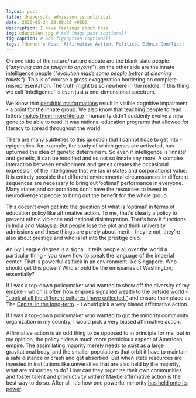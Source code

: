 ```yaml
---
layout: post
title: University admission is political
date: 2020-05-24 08:00:20 +0800
description: I have feelings about this
img: education.jpg # Add image post (optional)
fig-caption: # Add figcaption (optional)
tags: [Hornet's Nest, Affirmative Action, Politics, Ethnic Conflict]
---
```


On one side of the nature/nurture debate are the blank slate people (_“anything can be taught to anyone”_), on the other side are the innate intelligence people (_“evolution made some people better at cleaning toilets”_). This is of course a gross exaggeration bordering on complete misrepresentation. The truth might be somewhere in the middle, if this thing we call 'intelligence' is even just a one-dimensional spectrum.

We know that [dendritic malformations](https://academic.oup.com/cercor/article/10/10/981/608105) result in visible cognitive impairment - a point for the innate group. We also know that teaching people to read letters [makes them more literate](https://en.wikipedia.org/wiki/Scottish_Enlightenment#Education_system) - humanity didn't suddenly evolve a new gene to be able to read. It was national education programs that allowed for literacy to spread throughout the world.

There are many subtleties to this question that I cannot hope to get into - epigenetics, for example, the study of which genes are activated, has upturned the idea of genetic determinism. So even if intelligence is ‘innate’ and genetic, it can be modified and so not so innate any more.  A complex interaction between environment and genes creates the occasional expression of the intelligence that we (as in states and corporations) value. It is entirely possible that different environmental circumstances in different sequences are necessary to bring out ‘optimal’ performance in everyone. Many states and corporations don't have the resources to invest in neurodivergent people to bring out the benefit for the whole group.

This doesn't even get into the question of what is 'optimal' in terms of education policy like affirmative action. To me, that's clearly a policy to prevent ethnic violence and national disintegration. That's how it functions in India and Malaysia. But people lose the plot and think university admissions and these things are purely about merit - they’re not, they’re also about prestige and who is let into the prestige club.

An Ivy League degree is a signal. It tells people all over the world a particular thing - you know how to speak the language of the imperial center. That is powerful as fuck in an environment like Singapore. Who should get this power? Who should be the emissaries of Washington, essentially?

If I was a top-down policymaker who wanted to show off the diversity of my empire - which is often how empires signalled wealth to the outside world - ["Look at all the different cultures I have collected."](https://www.britishmuseum.org/) and ensure their place as The [Capital in the long-term](https://metropole.at/yugoslavian-community-vienna/). - I would pick a very biased affirmative action.

If I was a top-down policymaker who wanted to gut the minority community organization in my country, I would pick a very biased affirmative action.

Affirmative action is an odd thing to be opposed to in principle for me, but in my opinion, the policy hides a much more pernicious aspect of American empire. The assimilating majority merely needs to _exist_ as a large gravitational body, and the smaller populations that orbit it have to maintain a safe distance or crash and get absorbed. But when state resources are invested in institutions like universities that are also held by the majority, what are minorities to do? How can they organize their own communities and foster talent and productivity within? Maybe affirmative action is the best way to do so. After all, it's how one powerful minority [has held onto its power](https://en.wikipedia.org/wiki/Legacy_preferences). 
